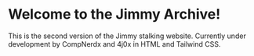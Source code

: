 # Welcome to the Jimmy Archive!

This is the second version of the Jimmy stalking website. Currently under development by CompNerdx and 4j0x in HTML and Tailwind CSS.
